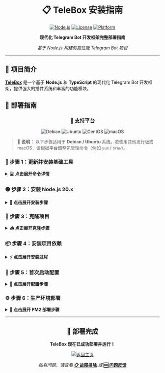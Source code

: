 <div align="center">

# 📋 TeleBox 安装指南

[![Node.js](https://img.shields.io/badge/Node.js-20.x-green.svg?style=for-the-badge&logo=node.js)](https://nodejs.org/)
[![License](https://img.shields.io/badge/License-LGPL--2.1-blue?style=for-the-badge)](LICENSE)
[![Platform](https://img.shields.io/badge/Platform-Linux%20%7C%20macOS%20%7C%20Windows-lightgrey?style=for-the-badge)](#)

**现代化 Telegram Bot 开发框架完整部署指南**

_基于 Node.js 构建的高性能 Telegram Bot 项目_

</div>

---

## 🎯 项目简介

[**TeleBox**](https://github.com/TeleBoxDev/TeleBox) 是一个基于 **Node.js** 和 **TypeScript** 的现代化 Telegram Bot 开发框架，提供强大的插件系统和丰富的功能模块。

## 🚀 部署指南

<div align="center">

### 🐧 **支持平台**

![Debian](https://img.shields.io/badge/Debian-A81D33?style=flat-square&logo=debian&logoColor=white)
![Ubuntu](https://img.shields.io/badge/Ubuntu-E95420?style=flat-square&logo=ubuntu&logoColor=white)
![CentOS](https://img.shields.io/badge/CentOS-262577?style=flat-square&logo=centos&logoColor=white)
![macOS](https://img.shields.io/badge/macOS-000000?style=flat-square&logo=apple&logoColor=white)

</div>

> 📝 **说明：** 以下步骤适用于 **Debian / Ubuntu** 系统。若使用其他发行版或 macOS，请根据平台调整包管理命令（例如 `yum` / `brew`）。

### 🔧 **步骤 1：更新并安装基础工具**

<details>
<summary><b>💻 点击展开命令详情</b></summary>

```bash
# 🔄 更新系统包列表
sudo apt update

# 📦 安装必需的基础工具
sudo apt install -y curl git build-essential
```

**📋 安装组件说明：**

- `curl` - 用于下载 Node.js 安装脚本
- `git` - 版本控制工具，用于克隆项目
- `build-essential` - 编译工具链，用于构建原生模块

</details>

### 🟢 **步骤 2：安装 Node.js 20.x**

<details>
<summary><b>🚀 点击展开安装步骤</b></summary>

```bash
# 📥 下载并执行 Node.js 20.x 安装脚本
curl -fsSL https://deb.nodesource.com/setup_20.x | sudo -E bash -

# 📦 安装 Node.js 和 npm
sudo apt-get install -y nodejs
```

#### 若你已使用了 Node.js 版本管理工具

本项目中已提供了 `.nvmrc` 文件，通常 Node.js 版本管理工具会自动识别并在当前工作区/运行目录切换到该版本。

**✅ 验证安装：**

```bash
node --version    # 应显示 v20.x.x
npm --version     # 应显示对应的 npm 版本
```

</details>

### 📂 **步骤 3：克隆项目**

<details>
<summary><b>📥 点击展开克隆步骤</b></summary>

```bash
# 📁 创建项目目录
mkdir -p ~/telebox

# 📂 进入项目目录
cd ~/telebox

# 🔄 克隆 TeleBox 项目
git clone https://github.com/TeleBoxDev/TeleBox.git .
```

**📋 目录结构：**

```
~/telebox/
├── 📦 src/          # 源代码
├── 🔌 plugins/      # 插件目录
├── ⚙️ package.json  # 项目配置
└── 📝 README.md     # 项目文档
```

</details>

### 📦 **步骤 4：安装项目依赖**

<details>
<summary><b>⚡ 点击展开安装过程</b></summary>

```bash
# 📥 安装所有项目依赖
npm install
```

**🔄 安装过程说明：**

- 自动下载并安装 `package.json` 中定义的所有依赖
- 包括 TypeScript、GramJS、数据库驱动等核心组件
- 安装完成后会生成 `node_modules/` 目录

**⏱️ 预计耗时：** 2-5 分钟（取决于网络速度）

</details>

### 🚀 **步骤 5：首次启动配置**

<details>
<summary><b>🔐 点击展开配置步骤</b></summary>

```bash
# 📂 确保在项目目录
cd ~/telebox

# 🚀 启动 TeleBox
npm start
```

**📝 配置流程：**

1. **🔑 API 凭据配置**

   ```
   需要填写：api_id 和 api_hash
   ```

   > 💡 从 [my.telegram.org](https://my.telegram.org) 获取 API 凭据

2. **📱 手机号验证**

   ```
   Please enter your number: +18888888888
   ```

   > 🔢 输入完整的国际格式手机号（包含国家代码）

3. **✅ 登录成功确认**
   ```
   [INFO] - [Signed in successfully as xxx]
   ```
   > 🎉 看到此消息表示登录成功，按 `CTRL+C` 停止

</details>

### ⚙️ **步骤 6：生产环境部署**

<details>
<summary><b>🔄 点击展开 PM2 部署步骤</b></summary>

**📦 安装 PM2 进程管理器：**

```bash
# 🌐 全局安装 PM2
npm install -g pm2
```

**🚀 启动 TeleBox 服务：**

```bash
# 🎯 使用 PM2 启动服务
pm2 start "npm start" --name telebox

# 💾 保存 PM2 配置
pm2 save

# 🔄 设置开机自启动
sudo pm2 startup systemd
```

**📊 监控和管理：**

```bash
# 📋 查看服务状态
pm2 status

# 📝 查看运行日志
pm2 logs telebox

# 可选插件
## pm2-logrotate 日志管理及分割
pm2 install pm2-logrotate

# 🔄 重启服务
pm2 restart telebox

# 🛑 停止服务
pm2 stop telebox
```

**🎯 PM2 管理命令：**

- `pm2 list` - 📋 查看所有进程
- `pm2 monit` - 📊 实时监控面板
- `pm2 reload telebox` - 🔄 无缝重载
- `pm2 delete telebox` - 🗑️ 删除进程

</details>

---

<div align="center">

## 🎉 **部署完成**

**TeleBox 现在已成功部署并运行！**

[![返回主页](https://img.shields.io/badge/🏠_返回主页-README.md-blue?style=for-the-badge)](#)

<!-- 🔗 TODO: 上传到远程后，请将上方链接替换为 README.md 的实际远程链接 -->

_如有问题，请查看_ [**📋 故障排除**](#) _或_ [**🆘 问题反馈**](https://github.com/TeleBoxDev/TeleBox/issues)

</div>
